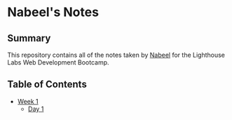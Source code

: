 # Nabeel's Notes

## Summary

This repository contains all of the notes taken by [Nabeel](https://github.com/mrludovicc) for the Lighthouse Labs Web Development Bootcamp.

## Table of Contents
* [Week 1](/Week_1/)
  * [Day 1](/Week_1/Day_1/)